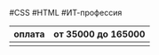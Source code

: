 #CSS #HTML #ИТ-профессия 

| оплата | от 35000 до 165000 |
| ------ | ------------------ |
|        |                    |
